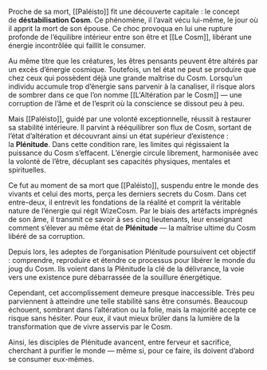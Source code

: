 Proche de sa mort, [[Paléisto]] fit une découverte capitale : le concept de **déstabilisation Cosm**. Ce phénomène, il l’avait vécu lui-même, le jour où il apprit la mort de son épouse. Ce choc provoqua en lui une rupture profonde de l’équilibre intérieur entre son être et [[Le Cosm]], libérant une énergie incontrôlée qui faillit le consumer.

Au même titre que les créatures, les êtres pensants peuvent être altérés par un excès d’énergie cosmique. Toutefois, un tel état ne peut se produire que chez ceux qui possèdent déjà une grande maîtrise du Cosm. Lorsqu’un individu accumule trop d’énergie sans parvenir à la canaliser, il risque alors de sombrer dans ce que l’on nomme [[L'Altération par le Cosm]] — une corruption de l’âme et de l’esprit où la conscience se dissout peu à peu.

Mais [[Paléisto]], guidé par une volonté exceptionnelle, réussit à restaurer sa stabilité intérieure. Il parvint à rééquilibrer son flux de Cosm, sortant de l’état d’altération et découvrant ainsi un état supérieur d’existence : la **Plénitude**. Dans cette condition rare, les limites qui régissaient la puissance du Cosm s’effacent. L’énergie circule librement, harmonisée avec la volonté de l’être, décuplant ses capacités physiques, mentales et spirituelles.

Ce fut au moment de sa mort que [[Paléisto]], suspendu entre le monde des vivants et celui des morts, perça les derniers secrets du Cosm. Dans cet entre-deux, il entrevit les fondations de la réalité et comprit la véritable nature de l’énergie qui régit WizeCosm. Par le biais des artéfacts imprégnés de son âme, il transmit ce savoir à ses cinq lieutenants, leur enseignant comment s’élever au même état de **Plénitude** — la maîtrise ultime du Cosm libéré de sa corruption.

Depuis lors, les adeptes de l’organisation Plénitude poursuivent cet objectif : comprendre, reproduire et étendre ce processus pour libérer le monde du joug du Cosm. Ils voient dans la Plénitude la clé de la délivrance, la voie vers une existence pure débarrassée de la souillure énergétique.

Cependant, cet accomplissement demeure presque inaccessible. Très peu parviennent à atteindre une telle stabilité sans être consumés. Beaucoup échouent, sombrant dans l’altération ou la folie, mais la majorité accepte ce risque sans hésiter. Pour eux, il vaut mieux brûler dans la lumière de la transformation que de vivre asservis par le Cosm.

Ainsi, les disciples de Plénitude avancent, entre ferveur et sacrifice, cherchant à purifier le monde — même si, pour ce faire, ils doivent d’abord se consumer eux-mêmes.

